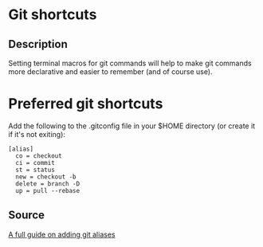 # Git shortcuts

## Description
Setting terminal macros for git commands will help to make git commands more declarative and easier to remember (and of course use).

# Preferred git shortcuts
Add the following to the .gitconfig file in your $HOME directory (or create it if it's not exiting):

```
[alias]
  co = checkout
  ci = commit
  st = status
  new = checkout -b
  delete = branch -D
  up = pull --rebase
```

## Source
[A full guide on adding git aliases](https://githowto.com/aliases)
